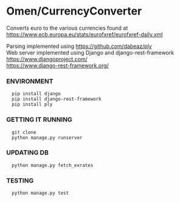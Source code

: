 # Omen/CurrencyConverter  
Converts euro to the various currencies found at https://www.ecb.europa.eu/stats/eurofxref/eurofxref-daily.xml

Parsing implemented using https://github.com/dabeaz/ply  
Web server implemented using Django and django-rest-framework  
https://www.djangoproject.com/  
https://www.django-rest-framework.org/  


### ENVIRONMENT
      pip install django
      pip install django-rest-framework
      pip install ply

### GETTING IT RUNNING
      git clone 
      python manage.py runserver

### UPDATING DB
      python manage.py fetch_exrates

### TESTING
      python manage.py test
